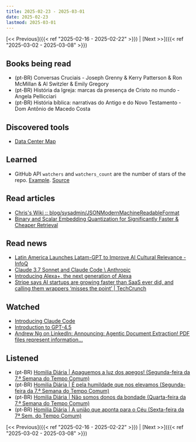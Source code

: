 ```yaml
---
title: 2025-02-23 - 2025-03-01
date: 2025-02-23
lastmod: 2025-03-01
---
```


[<< Previous]({{< ref "2025-02-16 - 2025-02-22" >}}) | [Next >>]({{< ref "2025-03-02 - 2025-03-08" >}})

## Books being read
- (pt-BR) Conversas Cruciais - Joseph Grenny & Kerry Patterson & Ron McMillan &
  Al Switzler & Emily Gregory
- (pt-BR) História da Igreja: marcas da presença de Cristo no mundo - Angela
  Pellicciari
- (pt-BR) História bíblica: narrativas do Antigo e do Novo Testamento - Dom
  Antônio de Macedo Costa

## Discovered tools
- [Data Center Map](https://www.datacentermap.com/)

## Learned
- GitHub API `watchers` and `watchers_count` are the number of stars of the
  repo. [Example](https://api.github.com/users/lucasrcezimbra/starred).
  [Source](https://github.com/orgs/community/discussions/24795)

## Read articles
- [Chris's Wiki :: blog/sysadmin/JSONModernMachineReadableFormat](https://utcc.utoronto.ca/~cks/space/blog/sysadmin/JSONModernMachineReadableFormat)
- [Binary and Scalar Embedding Quantization for Significantly Faster & Cheaper Retrieval](https://huggingface.co/blog/embedding-quantization)

## Read news
- [Latin America Launches Latam-GPT to Improve AI Cultural Relevance - InfoQ](https://www.infoq.com/news/2025/02/latam-gpt)
- [Claude 3.7 Sonnet and Claude Code \ Anthropic](https://www.anthropic.com/news/claude-3-7-sonnet)
- [Introducing Alexa+, the next generation of Alexa](https://www.aboutamazon.com/news/devices/new-alexa-generative-artificial-intelligence)
- [Stripe says AI startups are growing faster than SaaS ever did, and calling them wrappers ‘misses the point’ | TechCrunch](https://techcrunch.com/2025/02/27/stripe-ceo-says-ai-startups-are-growing-faster-than-saas-ever-did-and-calling-them-wrappers-misses-the-point/)

## Watched
- [Introducing Claude Code](https://www.youtube.com/watch?v=AJpK3YTTKZ4)
- [Introduction to GPT-4.5](https://www.youtube.com/watch?v=cfRYp0nItZ8)
- [Andrew Ng on LinkedIn: Announcing: Agentic Document Extraction! PDF files represent information…](https://www.linkedin.com/posts/andrewyng_announcing-agentic-document-extraction-activity-7300953738356084736-Q3yc)

## Listened
- (pt-BR) [Homilia Diária | Apaguemos a luz dos apegos! (Segunda-feira da 7.ª Semana do Tempo Comum)](https://www.youtube.com/watch?v=_O0ISUzE_F4)
- (pt-BR) [Homilia Diária | É pela humildade que nos elevamos (Segunda-feira da 7.ª Semana do Tempo Comum)](https://www.youtube.com/watch?v=VfEaOWwj6ck)
- (pt-BR) [Homilia Diária | Não somos donos da bondade (Quarta-feira da 7.ª Semana do Tempo Comum)](https://www.youtube.com/watch?v=gVPjVhloYMk)
- (pt-BR) [Homilia Diária | A união que aponta para o Céu (Sexta-feira da 7ª Sem. do Tempo Comum)](https://www.youtube.com/watch?v=Mz7unbS5JWk)

[<< Previous]({{< ref "2025-02-16 - 2025-02-22" >}}) | [Next >>]({{< ref "2025-03-02 - 2025-03-08" >}})
